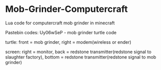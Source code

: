 # Mob-Grinder-Computercraft
Lua code for computercraft mob grinder in minecraft

Pastebin codes:
Uy06wSeP - mob grinder turtle code

turtle:
front = mob grinder,
right = modem(wireless or ender)

screen:
right = monitor,
back = redstone transmitter(redstone signal to slaughter factory),
bottom = redstone transmitter(redstone signal to mob grinder)

